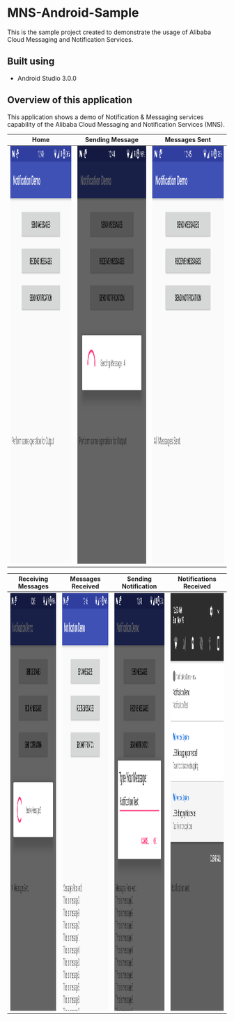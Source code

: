 # MNS-Android-Sample
This is the sample project created to demonstrate the usage of Alibaba Cloud Messaging and Notification Services.

## Built using

 - Android Studio 3.0.0

## Overview of this application

This application shows a demo of Notification & Messaging services capability of the Alibaba Cloud Messaging and Notification Services (MNS).

|                                          Home                                         |                                               Sending Message                                               |                                          Messages Sent                                         |
|:-------------------------------------------------------------------------------------:|:-----------------------------------------------------------------------------------------------------------:|:----------------------------------------------------------------------------------------------:|
|<img src="https://github.com/saichandu415/MNS-Android-Sample/raw/master/snapshots/Home.png" width="540" height="960" /> | <img src="https://github.com/saichandu415/MNS-Android-Sample/raw/master/snapshots/Message_Sending_inProgress.png" width="540" height="960" />| <img src="https://github.com/saichandu415/MNS-Android-Sample/raw/master/snapshots/Messages_Sent.png" width="540" height="960" /> |


|                                               Receiving Messages                                              |                                         Messages Received                                         |                                               Sending Notification                                               |                                         Notifications Received                                         |
|:-------------------------------------------------------------------------------------------------------------:|:-------------------------------------------------------------------------------------------------:|:----------------------------------------------------------------------------------------------------------------:|:------------------------------------------------------------------------------------------------------:|
|<img src="https://github.com/saichandu415/MNS-Android-Sample/raw/master/snapshots/Receiving_Message_inProgress.png" width="540" height="960" /> | <img src="https://github.com/saichandu415/MNS-Android-Sample/raw/master/snapshots/Recevied_Message.png" width="540" height="960" /> | <img src="https://github.com/saichandu415/MNS-Android-Sample/raw/master/snapshots/Sending_Notification_inProgress.png" width="540" height="960" /> | <img src="https://github.com/saichandu415/MNS-Android-Sample/raw/master/snapshots/Notification_Received.png" width="540" height="960" /> |